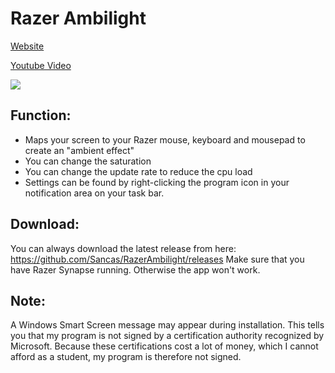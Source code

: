 # Razer Ambilight
[Website](https://nicojeske.de/razer-ambilight/)

[Youtube Video](https://www.youtube.com/watch?v=ifXCZJyoKsw)

![](ambi_small.gif)

## Function:
* Maps your screen to your Razer mouse, keyboard and mousepad to create an "ambient effect"
* You can change the saturation
* You can change the update rate to reduce the cpu load
* Settings can be found by right-clicking the program icon in your notification area on your task bar.

## Download:
You can always download the latest release from here: https://github.com/Sancas/RazerAmbilight/releases
Make sure that you have Razer Synapse running. Otherwise the app won't work.

## Note:
A Windows Smart Screen message may appear during installation. This tells you that my program is not signed by a certification authority recognized by Microsoft. Because these certifications cost a lot of money, which I cannot afford as a student, my program is therefore not signed.
